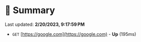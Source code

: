 # 📖 Summary
Last updated: **2/20/2023, 9:17:59 PM**

- `GET` [https://google.com](https://google.com) - **Up** (195ms)
